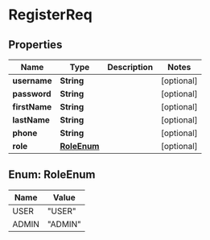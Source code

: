 

# RegisterReq


## Properties

| Name | Type | Description | Notes |
|------------ | ------------- | ------------- | -------------|
|**username** | **String** |  |  [optional] |
|**password** | **String** |  |  [optional] |
|**firstName** | **String** |  |  [optional] |
|**lastName** | **String** |  |  [optional] |
|**phone** | **String** |  |  [optional] |
|**role** | [**RoleEnum**](#RoleEnum) |  |  [optional] |



## Enum: RoleEnum

| Name | Value |
|---- | -----|
| USER | &quot;USER&quot; |
| ADMIN | &quot;ADMIN&quot; |



